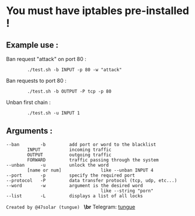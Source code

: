 # You must have iptables pre-installed !

## Example use :

Ban request "attack" on port 80 :
```
        ./test.sh -b INPUT -p 80 -w "attack"
```
Ban requests to port 80 :
```
        ./test.sh -b OUTPUT -P tcp -p 80
```
Unban first chain :
```
        ./test.sh -u INPUT 1
```
## Arguments :
```
--ban        -b         add port or word to the blacklist
        INPUT           incoming traffic
        OUTPUT          outgoing traffic
        FORWARD         traffic passing through the system
--unban      -u         unlock the word
        [name or num]               like --unban INPUT 4
--port       -p         specify the required port
--protocol   -P         data transfer protocol (tcp, udp, etc...)
--word       -w         argument is the desired word
                                    like --string "porn"
--list       -L         displays a list of all locks
```

```Created by @47solar (tungue) ``` <b>\br</b>
Telegram: <a href="https://t.me/tungueoffensive">tungue</a>
